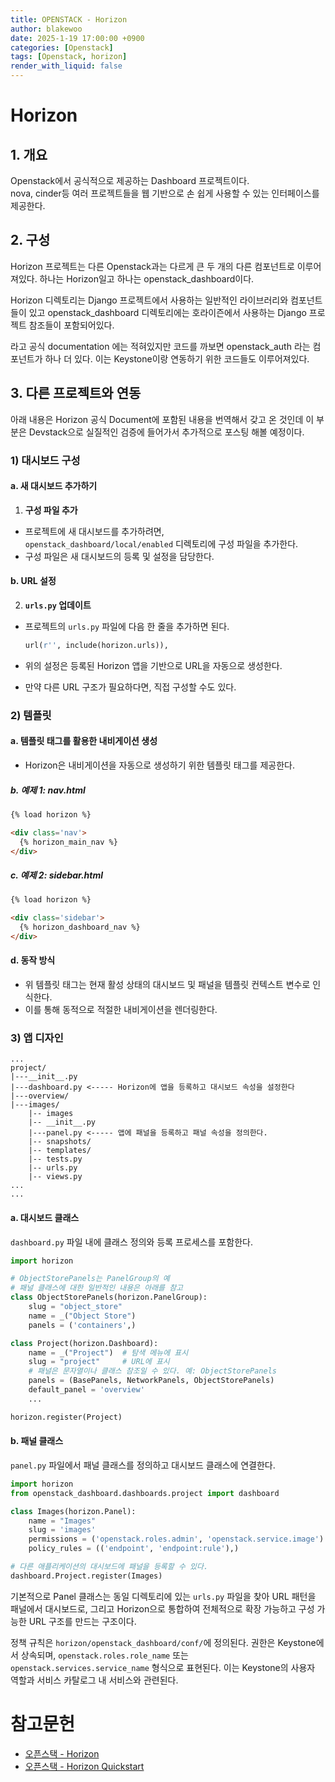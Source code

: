 ```yaml
---
title: OPENSTACK - Horizon
author: blakewoo
date: 2025-1-19 17:00:00 +0900
categories: [Openstack]
tags: [Openstack, horizon] 
render_with_liquid: false
---
```


# Horizon

## 1. 개요
Openstack에서 공식적으로 제공하는 Dashboard 프로젝트이다.   
nova, cinder등 여러 프로젝트들을 웹 기반으로 손 쉽게 사용할 수 있는 인터페이스를 제공한다.

## 2. 구성
Horizon 프로젝트는 다른 Openstack과는 다르게 큰 두 개의 다른 컴포넌트로 이루어져있다.
하나는 Horizon일고 하나는 openstack_dashboard이다.

Horizon 디렉토리는 Django 프로젝트에서 사용하는 일반적인 라이브러리와 컴포넌트들이 있고
openstack_dashboard 디렉토리에는 호라이즌에서 사용하는 Django 프로젝트 참조들이 포함되어있다.

라고 공식 documentation 에는 적혀있지만 코드를 까보면 openstack_auth 라는 컴포넌트가 하나 더 있다.
이는 Keystone이랑 연동하기 위한 코드들도 이루어져있다.

## 3. 다른 프로젝트와 연동
아래 내용은 Horizon 공식 Document에 포함된 내용을 번역해서 갖고 온 것인데 이 부분은 Devstack으로 실질적인
검증에 들어가서 추가적으로 포스팅 해볼 예정이다.

### 1) 대시보드 구성

#### a. **새 대시보드 추가하기**
1. **구성 파일 추가**
  - 프로젝트에 새 대시보드를 추가하려면,  
    `openstack_dashboard/local/enabled` 디렉토리에 구성 파일을 추가한다.
  - 구성 파일은 새 대시보드의 등록 및 설정을 담당한다.

#### b. **URL 설정**
2. **`urls.py` 업데이트**
  - 프로젝트의 `urls.py` 파일에 다음 한 줄을 추가하면 된다.

    ```python
    url(r'', include(horizon.urls)),
    ```  

  - 위의 설정은 등록된 Horizon 앱을 기반으로 URL을 자동으로 생성한다.
  - 만약 다른 URL 구조가 필요하다면, 직접 구성할 수도 있다.

### 2) 템플릿

#### a. **템플릿 태그를 활용한 내비게이션 생성**

- Horizon은 내비게이션을 자동으로 생성하기 위한 템플릿 태그를 제공한다.

##### b. **예제 1: nav.html**
```html
{% load horizon %}

<div class='nav'>
  {% horizon_main_nav %}
</div>
```

##### c. **예제 2: sidebar.html**
```html
{% load horizon %}

<div class='sidebar'>
  {% horizon_dashboard_nav %}
</div>
```

#### d. **동작 방식**
- 위 템플릿 태그는 현재 활성 상태의 대시보드 및 패널을 템플릿 컨텍스트 변수로 인식한다.
- 이를 통해 동적으로 적절한 내비게이션을 렌더링한다.

### 3) 앱 디자인
```
...
project/
|---__init__.py
|---dashboard.py <----- Horizon에 앱을 등록하고 대시보드 속성을 설정한다
|---overview/
|---images/
    |-- images
    |-- __init__.py
    |---panel.py <----- 앱에 패널을 등록하고 패널 속성을 정의한다.
    |-- snapshots/
    |-- templates/
    |-- tests.py
    |-- urls.py
    |-- views.py
...
...
```

#### a. 대시보드 클래스
`dashboard.py` 파일 내에 클래스 정의와 등록 프로세스를 포함한다.

```python
import horizon

# ObjectStorePanels는 PanelGroup의 예
# 패널 클래스에 대한 일반적인 내용은 아래를 참고
class ObjectStorePanels(horizon.PanelGroup):
    slug = "object_store"
    name = _("Object Store")
    panels = ('containers',)

class Project(horizon.Dashboard):
    name = _("Project")  # 탐색 메뉴에 표시
    slug = "project"     # URL에 표시
    # 패널은 문자열이나 클래스 참조일 수 있다. 예: ObjectStorePanels
    panels = (BasePanels, NetworkPanels, ObjectStorePanels)
    default_panel = 'overview'
    ...

horizon.register(Project)
```

#### b. 패널 클래스
`panel.py` 파일에서 패널 클래스를 정의하고 대시보드 클래스에 연결한다.

```python
import horizon
from openstack_dashboard.dashboards.project import dashboard

class Images(horizon.Panel):
    name = "Images"
    slug = 'images'
    permissions = ('openstack.roles.admin', 'openstack.service.image')
    policy_rules = (('endpoint', 'endpoint:rule'),)

# 다른 애플리케이션의 대시보드에 패널을 등록할 수 있다.
dashboard.Project.register(Images)
```

기본적으로 Panel 클래스는 동일 디렉토리에 있는 `urls.py` 파일을 찾아 URL 패턴을 패널에서 대시보드로,
그리고 Horizon으로 통합하여 전체적으로 확장 가능하고 구성 가능한 URL 구조를 만드는 구조이다.

정책 규칙은 `horizon/openstack_dashboard/conf/`에 정의된다. 권한은 Keystone에서 상속되며,
`openstack.roles.role_name` 또는 `openstack.services.service_name` 형식으로 표현된다.
이는 Keystone의 사용자 역할과 서비스 카탈로그 내 서비스와 관련된다.


# 참고문헌
- [오픈스택 - Horizon](https://docs.openstack.org/horizon/latest/)
- [오픈스택 - Horizon Quickstart](https://docs.openstack.org/horizon/latest/contributor/quickstart.html#quickstart)
